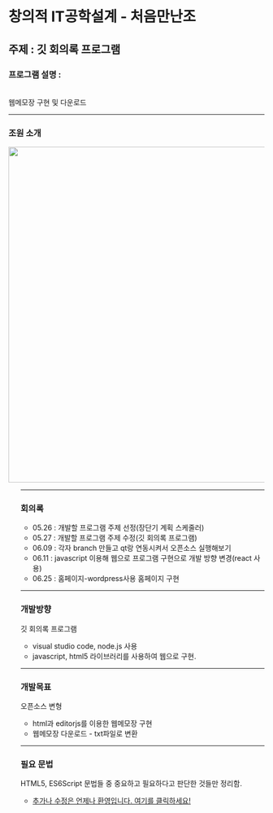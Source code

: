 창의적 IT공학설계 - 처음만난조
===================

## 주제 : 깃 회의록 프로그램
### 프로그램 설명 : 
<br> 웹메모장 구현 및 다운로드

<hr>

### 조원 소개
<div>
<img width="660" src = "https://user-images.githubusercontent.com/51588209/86402507-e47b3080-bce6-11ea-8a65-5763bf7fe9e8.png">
</div>


<ul>

<hr>

### 회의록
- 05.26 : 개발할 프로그램 주제 선정(장단기 계획 스케줄러)
- 05.27 : 개발할 프로그램 주제 수정(깃 회의록 프로그램)
- 06.09 : 각자 branch 만들고 qt랑 연동시켜서 오픈소스 실행해보기
- 06.11 : javascript 이용해 웹으로 프로그램 구현으로 개발 방향 변경(react 사용)
- 06.25 : 홈페이지-wordpress사용 홈페이지 구현


<hr>

### 개발방향
깃 회의록 프로그램

- visual studio code, node.js 사용
- javascript, html5 라이브러리를 사용하여 웹으로 구현.

<hr>

### 개발목표
오픈소스 변형

- html과 editorjs를 이용한 웹메모장 구현
- 웹메모장 다운로드 - txt파일로 변환

<hr>

### 필요 문법
HTML5, ES6Script 문법들 중 중요하고 필요하다고 판단한 것들만 정리함.
- <a href="https://github.com/IoTSecure/HTML5_ES6Script">추가나 수정은 언제나 환영입니다. 여기를 클릭하세요!</a>
